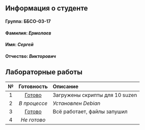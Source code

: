 ## Информация о студенте
#### Группа: ББСО-03-17 
#### **Фамилия:** *Ермолаев*
#### **Имя:** *Сергей*
#### **Отчество:** *Викторович*
## Лабораторные работы 
  
| № | Готовность         | Описание |
|:-:|:------------------:|:---------|
| 1 | [Готово](https://github.com/Parennepromax/labs/tree/master/OS)  | Загружены скрипты для 10 suzen |
| 2 | *В процессе*       | _Установлен Debian_                 |
| 3 | [Готово](https://github.com/Parennepromax/Labs/tree/master/lab3)| Всё работает, файлы запушил    |
| 4 | *Не готово*        |                                   |
